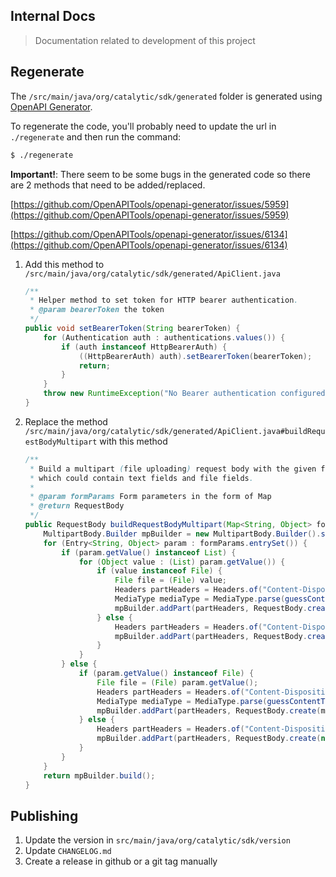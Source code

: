 ## Internal Docs
> Documentation related to development of this project

## Regenerate

The `/src/main/java/org/catalytic/sdk/generated` folder is generated using [OpenAPI Generator](https://openapi-generator.tech).

To regenerate the code, you'll probably need to update the url in `./regenerate` and then run the command:

```sh
$ ./regenerate
```

**Important!**: There seem to be some bugs in the generated code so there are 2 methods that need to be added/replaced.

[https://github.com/OpenAPITools/openapi-generator/issues/5959](https://github.com/OpenAPITools/openapi-generator/issues/5959)

[https://github.com/OpenAPITools/openapi-generator/issues/6134](https://github.com/OpenAPITools/openapi-generator/issues/6134)

1. Add this method to `/src/main/java/org/catalytic/sdk/generated/ApiClient.java`
	
	```java
	/**
     * Helper method to set token for HTTP bearer authentication.
     * @param bearerToken the token
     */
    public void setBearerToken(String bearerToken) {
        for (Authentication auth : authentications.values()) {
            if (auth instanceof HttpBearerAuth) {
                ((HttpBearerAuth) auth).setBearerToken(bearerToken);
                return;
            }
        }
        throw new RuntimeException("No Bearer authentication configured!");
    }
	```
2. Replace the method `/src/main/java/org/catalytic/sdk/generated/ApiClient.java#buildRequestBodyMultipart` with this method

	```java
	/**
     * Build a multipart (file uploading) request body with the given form parameters,
     * which could contain text fields and file fields.
     *
     * @param formParams Form parameters in the form of Map
     * @return RequestBody
     */
    public RequestBody buildRequestBodyMultipart(Map<String, Object> formParams) {
        MultipartBody.Builder mpBuilder = new MultipartBody.Builder().setType(MultipartBody.FORM);
        for (Entry<String, Object> param : formParams.entrySet()) {
            if (param.getValue() instanceof List) {
                for (Object value : (List) param.getValue()) {
                    if (value instanceof File) {
                        File file = (File) value;
                        Headers partHeaders = Headers.of("Content-Disposition", "form-data; name=\"" + param.getKey() + "\"; filename=\"" + file.getName() + "\"");
                        MediaType mediaType = MediaType.parse(guessContentTypeFromFile(file));
                        mpBuilder.addPart(partHeaders, RequestBody.create(mediaType, file));
                    } else {
                        Headers partHeaders = Headers.of("Content-Disposition", "form-data; name=\"" + param.getKey() + "\"");
                        mpBuilder.addPart(partHeaders, RequestBody.create(null, parameterToString(param.getValue())));
                    }
                }
            } else {
                if (param.getValue() instanceof File) {
                    File file = (File) param.getValue();
                    Headers partHeaders = Headers.of("Content-Disposition", "form-data; name=\"" + param.getKey() + "\"; filename=\"" + file.getName() + "\"");
                    MediaType mediaType = MediaType.parse(guessContentTypeFromFile(file));
                    mpBuilder.addPart(partHeaders, RequestBody.create(mediaType, file));
                } else {
                    Headers partHeaders = Headers.of("Content-Disposition", "form-data; name=\"" + param.getKey() + "\"");
                    mpBuilder.addPart(partHeaders, RequestBody.create(null, parameterToString(param.getValue())));
                }
            }
        }
        return mpBuilder.build();
    }
    ```

## Publishing

1. Update the version in `src/main/java/org/catalytic/sdk/version`
2. Update `CHANGELOG.md`
3. Create a release in github or a git tag manually
